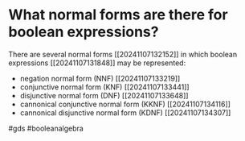 # What normal forms are there for boolean expressions? 
There are several normal forms [[20241107132152]] in which boolean expressions [[20241107131848]] may be represented:

- negation normal form (NNF) [[20241107133219]]
- conjunctive normal form (KNF)  [[20241107133441]]
- disjunctive normal form (DNF) [[20241107133648]]
- cannonical conjunctive normal form (KKNF) [[20241107134116]]
- cannonical disjunctive normal form (KDNF) [[20241107134307]]

#gds #booleanalgebra